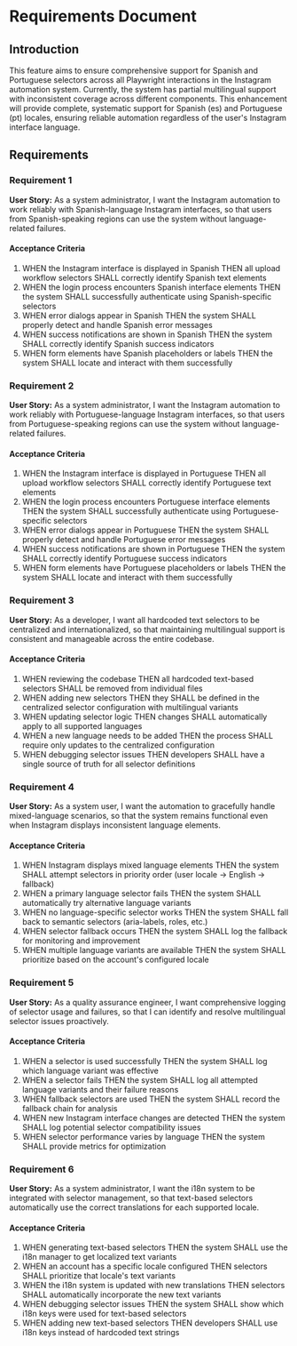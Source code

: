 # Requirements Document

## Introduction

This feature aims to ensure comprehensive support for Spanish and Portuguese selectors across all Playwright interactions in the Instagram automation system. Currently, the system has partial multilingual support with inconsistent coverage across different components. This enhancement will provide complete, systematic support for Spanish (es) and Portuguese (pt) locales, ensuring reliable automation regardless of the user's Instagram interface language.

## Requirements

### Requirement 1

**User Story:** As a system administrator, I want the Instagram automation to work reliably with Spanish-language Instagram interfaces, so that users from Spanish-speaking regions can use the system without language-related failures.

#### Acceptance Criteria

1. WHEN the Instagram interface is displayed in Spanish THEN all upload workflow selectors SHALL correctly identify Spanish text elements
2. WHEN the login process encounters Spanish interface elements THEN the system SHALL successfully authenticate using Spanish-specific selectors
3. WHEN error dialogs appear in Spanish THEN the system SHALL properly detect and handle Spanish error messages
4. WHEN success notifications are shown in Spanish THEN the system SHALL correctly identify Spanish success indicators
5. WHEN form elements have Spanish placeholders or labels THEN the system SHALL locate and interact with them successfully

### Requirement 2

**User Story:** As a system administrator, I want the Instagram automation to work reliably with Portuguese-language Instagram interfaces, so that users from Portuguese-speaking regions can use the system without language-related failures.

#### Acceptance Criteria

1. WHEN the Instagram interface is displayed in Portuguese THEN all upload workflow selectors SHALL correctly identify Portuguese text elements
2. WHEN the login process encounters Portuguese interface elements THEN the system SHALL successfully authenticate using Portuguese-specific selectors
3. WHEN error dialogs appear in Portuguese THEN the system SHALL properly detect and handle Portuguese error messages
4. WHEN success notifications are shown in Portuguese THEN the system SHALL correctly identify Portuguese success indicators
5. WHEN form elements have Portuguese placeholders or labels THEN the system SHALL locate and interact with them successfully

### Requirement 3

**User Story:** As a developer, I want all hardcoded text selectors to be centralized and internationalized, so that maintaining multilingual support is consistent and manageable across the entire codebase.

#### Acceptance Criteria

1. WHEN reviewing the codebase THEN all hardcoded text-based selectors SHALL be removed from individual files
2. WHEN adding new selectors THEN they SHALL be defined in the centralized selector configuration with multilingual variants
3. WHEN updating selector logic THEN changes SHALL automatically apply to all supported languages
4. WHEN a new language needs to be added THEN the process SHALL require only updates to the centralized configuration
5. WHEN debugging selector issues THEN developers SHALL have a single source of truth for all selector definitions

### Requirement 4

**User Story:** As a system user, I want the automation to gracefully handle mixed-language scenarios, so that the system remains functional even when Instagram displays inconsistent language elements.

#### Acceptance Criteria

1. WHEN Instagram displays mixed language elements THEN the system SHALL attempt selectors in priority order (user locale → English → fallback)
2. WHEN a primary language selector fails THEN the system SHALL automatically try alternative language variants
3. WHEN no language-specific selector works THEN the system SHALL fall back to semantic selectors (aria-labels, roles, etc.)
4. WHEN selector fallback occurs THEN the system SHALL log the fallback for monitoring and improvement
5. WHEN multiple language variants are available THEN the system SHALL prioritize based on the account's configured locale

### Requirement 5

**User Story:** As a quality assurance engineer, I want comprehensive logging of selector usage and failures, so that I can identify and resolve multilingual selector issues proactively.

#### Acceptance Criteria

1. WHEN a selector is used successfully THEN the system SHALL log which language variant was effective
2. WHEN a selector fails THEN the system SHALL log all attempted language variants and their failure reasons
3. WHEN fallback selectors are used THEN the system SHALL record the fallback chain for analysis
4. WHEN new Instagram interface changes are detected THEN the system SHALL log potential selector compatibility issues
5. WHEN selector performance varies by language THEN the system SHALL provide metrics for optimization

### Requirement 6

**User Story:** As a system administrator, I want the i18n system to be integrated with selector management, so that text-based selectors automatically use the correct translations for each supported locale.

#### Acceptance Criteria

1. WHEN generating text-based selectors THEN the system SHALL use the i18n manager to get localized text variants
2. WHEN an account has a specific locale configured THEN selectors SHALL prioritize that locale's text variants
3. WHEN the i18n system is updated with new translations THEN selectors SHALL automatically incorporate the new text variants
4. WHEN debugging selector issues THEN the system SHALL show which i18n keys were used for text-based selectors
5. WHEN adding new text-based selectors THEN developers SHALL use i18n keys instead of hardcoded text strings